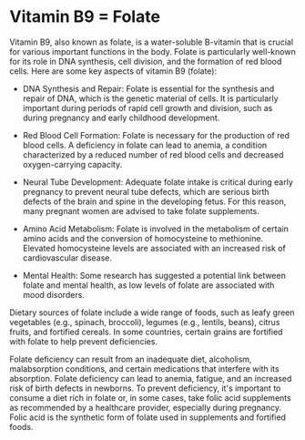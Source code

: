 # Vitamin B9 = Folate

Vitamin B9, also known as folate, is a water-soluble B-vitamin that is crucial for various important functions in the body. Folate is particularly well-known for its role in DNA synthesis, cell division, and the formation of red blood cells. Here are some key aspects of vitamin B9 (folate):

* DNA Synthesis and Repair: Folate is essential for the synthesis and repair of DNA, which is the genetic material of cells. It is particularly important during periods of rapid cell growth and division, such as during pregnancy and early childhood development.

* Red Blood Cell Formation: Folate is necessary for the production of red blood cells. A deficiency in folate can lead to anemia, a condition characterized by a reduced number of red blood cells and decreased oxygen-carrying capacity.

* Neural Tube Development: Adequate folate intake is critical during early pregnancy to prevent neural tube defects, which are serious birth defects of the brain and spine in the developing fetus. For this reason, many pregnant women are advised to take folate supplements.

* Amino Acid Metabolism: Folate is involved in the metabolism of certain amino acids and the conversion of homocysteine to methionine. Elevated homocysteine levels are associated with an increased risk of cardiovascular disease.

* Mental Health: Some research has suggested a potential link between folate and mental health, as low levels of folate are associated with mood disorders.

Dietary sources of folate include a wide range of foods, such as leafy green vegetables (e.g., spinach, broccoli), legumes (e.g., lentils, beans), citrus fruits, and fortified cereals. In some countries, certain grains are fortified with folate to help prevent deficiencies.

Folate deficiency can result from an inadequate diet, alcoholism, malabsorption conditions, and certain medications that interfere with its absorption. Folate deficiency can lead to anemia, fatigue, and an increased risk of birth defects in newborns. To prevent deficiency, it's important to consume a diet rich in folate or, in some cases, take folic acid supplements as recommended by a healthcare provider, especially during pregnancy. Folic acid is the synthetic form of folate used in supplements and fortified foods.
